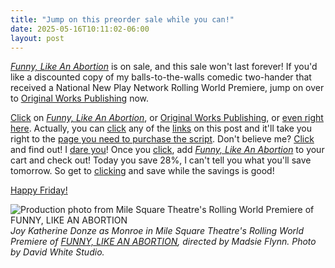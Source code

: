 ```yaml
---
title: "Jump on this preorder sale while you can!"
date: 2025-05-16T10:11:02-06:00
layout: post
---
```


[*Funny, Like An Abortion*](https://www.originalworksonline.com/funnylikeanabortion) is on sale, and this sale won't last forever! If you'd like a discounted copy of my balls-to-the-walls comedic two-hander that received a National New Play Network Rolling World Premiere, jump on over to [Original Works Publishing](https://www.originalworksonline.com/funnylikeanabortion) now.

[Click](https://www.originalworksonline.com/funnylikeanabortion) on [*Funny, Like An Abortion*](https://www.originalworksonline.com/funnylikeanabortion), or [Original Works Publishing](https://www.originalworksonline.com/funnylikeanabortion), or [even right here](https://www.originalworksonline.com/funnylikeanabortion). Actually, you can [click](https://www.originalworksonline.com/funnylikeanabortion) any of the [links](https://www.originalworksonline.com/funnylikeanabortion) on this post and it'll take you right to the [page you need to purchase the script](https://www.originalworksonline.com/funnylikeanabortion). Don't believe me? [Click](https://www.originalworksonline.com/funnylikeanabortion) and find out! I [dare you](https://www.originalworksonline.com/funnylikeanabortion)! Once you [click](https://www.originalworksonline.com/funnylikeanabortion), add [*Funny, Like An Abortion*](https://www.originalworksonline.com/funnylikeanabortion) to your cart and check out! Today you save 28%, I can't tell you what you'll save tomorrow. So get to [clicking](https://www.originalworksonline.com/funnylikeanabortion) and save while the savings is good!

[Happy Friday!](https://www.originalworksonline.com/funnylikeanabortion)

![Production photo from Mile Square Theatre's Rolling World Premiere of FUNNY, LIKE AN ABORTION](http://localhost:1313/images/mstfunnylike841.jpeg)
*Joy Katherine Donze as Monroe in Mile Square Theatre's Rolling World Premiere of [FUNNY, LIKE AN ABORTION](https://www.originalworksonline.com/funnylikeanabortion), directed by Madsie Flynn. Photo by David White Studio.*
